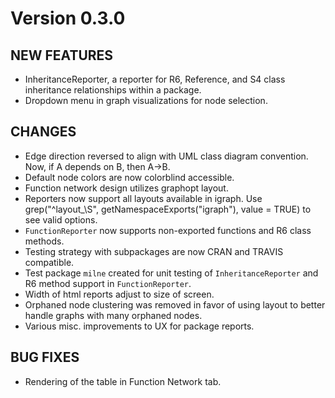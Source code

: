 # Version 0.3.0

## NEW FEATURES
* InheritanceReporter, a reporter for R6, Reference, and S4 class inheritance relationships within a package.
* Dropdown menu in graph visualizations for node selection.

## CHANGES
* Edge direction reversed to align with UML class diagram convention. Now, if A depends on B, then A->B.
* Default node colors are now colorblind accessible. 
* Function network design utilizes graphopt layout.
* Reporters now support all layouts available in igraph. Use grep("^layout_\\S", getNamespaceExports("igraph"), value = TRUE) to see valid options.
* `FunctionReporter` now supports non-exported functions and R6 class methods.
* Testing strategy with subpackages are now CRAN and TRAVIS compatible. 
* Test package `milne` created for unit testing of `InheritanceReporter` and R6 method support in `FunctionReporter`.
* Width of html reports adjust to size of screen. 
* Orphaned node clustering was removed in favor of using layout to better handle graphs with many orphaned nodes.
* Various misc. improvements to UX for package reports.

## BUG FIXES
* Rendering of the table in Function Network tab. 

<!--- Start of NEWS.md --->
